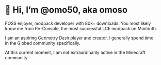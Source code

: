 # 👋 Hi, I’m @omo50, aka omoso
FOSS enjoyer, modpack developer with 80k+ downloads. You most likely know me from Re-Console, the most successful LCE modpack on Modrinth.

I am an aspiring Geometry Dash player and creator. I generally spend time in the Globed community specifically.

At this current moment, I am not extraordinarily active in the Minecraft community.
